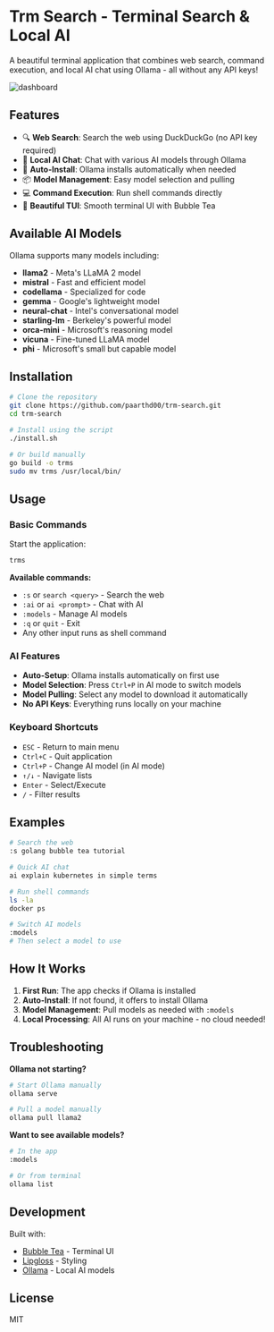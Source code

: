 # Trm Search - Terminal Search & Local AI

A beautiful terminal application that combines web search, command execution, and local AI chat using Ollama - all without any API keys!

![dashboard](images/dashboard.png)

## Features

- 🔍 **Web Search**: Search the web using DuckDuckGo (no API key required)
- 🤖 **Local AI Chat**: Chat with various AI models through Ollama
- 🚀 **Auto-Install**: Ollama installs automatically when needed
- 📦 **Model Management**: Easy model selection and pulling
- 💻 **Command Execution**: Run shell commands directly
- 🎨 **Beautiful TUI**: Smooth terminal UI with Bubble Tea

## Available AI Models

Ollama supports many models including:
- **llama2** - Meta's LLaMA 2 model
- **mistral** - Fast and efficient model
- **codellama** - Specialized for code
- **gemma** - Google's lightweight model
- **neural-chat** - Intel's conversational model
- **starling-lm** - Berkeley's powerful model
- **orca-mini** - Microsoft's reasoning model
- **vicuna** - Fine-tuned LLaMA model
- **phi** - Microsoft's small but capable model

## Installation

```bash
# Clone the repository
git clone https://github.com/paarthd00/trm-search.git
cd trm-search

# Install using the script
./install.sh

# Or build manually
go build -o trms
sudo mv trms /usr/local/bin/
```

## Usage

### Basic Commands

Start the application:
```bash
trms
```

**Available commands:**
- `:s` or `search <query>` - Search the web
- `:ai` or `ai <prompt>` - Chat with AI
- `:models` - Manage AI models
- `:q` or `quit` - Exit
- Any other input runs as shell command

### AI Features

- **Auto-Setup**: Ollama installs automatically on first use
- **Model Selection**: Press `Ctrl+P` in AI mode to switch models
- **Model Pulling**: Select any model to download it automatically
- **No API Keys**: Everything runs locally on your machine

### Keyboard Shortcuts

- `ESC` - Return to main menu
- `Ctrl+C` - Quit application
- `Ctrl+P` - Change AI model (in AI mode)
- `↑/↓` - Navigate lists
- `Enter` - Select/Execute
- `/` - Filter results

## Examples

```bash
# Search the web
:s golang bubble tea tutorial

# Quick AI chat
ai explain kubernetes in simple terms

# Run shell commands
ls -la
docker ps

# Switch AI models
:models
# Then select a model to use
```

## How It Works

1. **First Run**: The app checks if Ollama is installed
2. **Auto-Install**: If not found, it offers to install Ollama
3. **Model Management**: Pull models as needed with `:models`
4. **Local Processing**: All AI runs on your machine - no cloud needed!

## Troubleshooting

**Ollama not starting?**
```bash
# Start Ollama manually
ollama serve

# Pull a model manually
ollama pull llama2
```

**Want to see available models?**
```bash
# In the app
:models

# Or from terminal
ollama list
```

## Development

Built with:
- [Bubble Tea](https://github.com/charmbracelet/bubbletea) - Terminal UI
- [Lipgloss](https://github.com/charmbracelet/lipgloss) - Styling
- [Ollama](https://ollama.ai) - Local AI models

## License

MIT